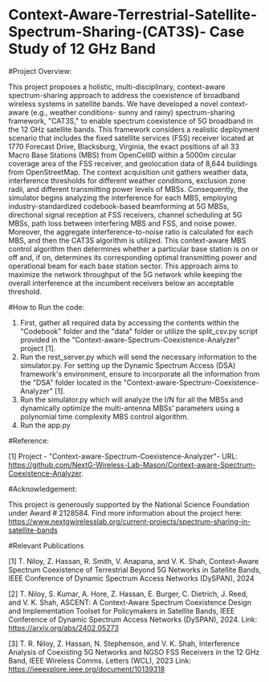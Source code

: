 # Context-Aware-Terrestrial-Satellite-Spectrum-Sharing-(CAT3S)- Case Study of 12 GHz Band

#Project Overview:

This project proposes a holistic, multi-disciplinary, context-aware spectrum-sharing approach to address the coexistence of broadband wireless systems in satellite bands. We have developed a novel context-aware (e.g., weather conditions- sunny and rainy) spectrum-sharing framework, "CAT3S," to enable spectrum coexistence of 5G broadband in the 12 GHz satellite bands. This framework considers a realistic deployment scenario that includes the fixed satellite services (FSS) receiver located at 1770 Forecast Drive, Blacksburg, Virginia, the exact positions of all 33 Macro Base Stations (MBS) from OpenCellID within a 5000m circular coverage area of the FSS receiver, and geolocation data of 8,644 buildings from OpenStreetMap. The context acquisition unit gathers weather data, interference thresholds for different weather conditions, exclusion zone radii, and different transmitting power levels of MBSs. Consequently, the simulator begins analyzing the interference for each MBS, employing industry-standardized codebook-based beamforming at 5G MBSs, directional signal reception at FSS receivers, channel scheduling at 5G MBSs, path loss between interfering MBS and FSS, and noise power. Moreover, the aggregate interference-to-noise ratio is calculated for each MBS, and then the CAT3S algorithm is utilized. This context-aware MBS control algorithm then determines whether a particular base station is on or off and, if on, determines its corresponding optimal transmitting power and operational beam for each base station sector. This approach aims to maximize the network throughput of the 5G network while keeping the overall interference at the incumbent receivers below an acceptable threshold.


#How to Run the code:

1. First, gather all required data by accessing the contents within the "Codebook" folder and the "data" folder or utilize the split_csv.py script provided in the "Context-aware-Spectrum-Coexistence-Analyzer" project [1].
3. Run the rest_server.py which will send the necessary information to the simulator.py. For setting up the Dynamic Spectrum Access (DSA) framework's environment, ensure to incorporate all the information from the "DSA" folder located in the "Context-aware-Spectrum-Coexistence-Analyzer" [1].
4. Run the simulator.py which will analyze the I/N for all the MBSs and dynamically optimize the multi-antenna MBSs’ parameters using a polynomial time complexity MBS control algorithm.
5. Run the app.py

#Reference:

[1] Project - "Context-aware-Spectrum-Coexistence-Analyzer"- URL: https://github.com/NextG-Wireless-Lab-Mason/Context-aware-Spectrum-Coexistence-Analyzer.

#Acknowledgement:

This project is generously supported by the National Science Foundation under Award # 2128584. Find more information about the project here: https://www.nextgwirelesslab.org/current-projects/spectrum-sharing-in-satellite-bands

#Relevant Publications

[1] T. Niloy, Z. Hassan, R. Smith, V. Anapana, and V. K. Shah, Context-Aware Spectrum Coexistence of Terrestrial Beyond 5G Networks in Satellite Bands, IEEE Conference of Dynamic Spectrum Access Networks (DySPAN), 2024

[2] T. Niloy, S. Kumar, A. Hore, Z. Hassan, E. Burger, C. Dietrich, J. Reed, and V. K. Shah, ASCENT: A Context-Aware Spectrum Coexistence Design and Implementation Toolset for Policymakers in Satellite Bands, IEEE Conference of Dynamic Spectrum Access Networks (DySPAN), 2024. Link: https://arxiv.org/abs/2402.05273

[3] T. R. Niloy, Z. Hassan, N. Stephenson, and V. K. Shah, Interference Analysis of Coexisting 5G Networks and NGSO FSS Receivers in the 12 GHz Band, IEEE Wireless Comms. Letters (WCL), 2023 Link: https://ieeexplore.ieee.org/document/10139318
